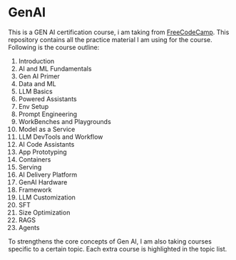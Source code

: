 # GenAI
This is a GEN AI certification course, i am taking from [FreeCodeCamp](https://app.exampro.co/student/material/exp-genai-001/7907). This repository contains all the practice material I am using for the course. Following is the course outline:
1. Introduction
2. AI and ML Fundamentals
3. Gen AI Primer
4. Data and ML
5. LLM Basics
6. Powered Assistants
7. Env Setup
8. Prompt Engineering
9. WorkBenches and Playgrounds
10. Model as a Service
11. LLM DevTools and Workflow
12. AI Code Assistants
13. App Prototyping
14. Containers
15. Serving
16. AI Delivery Platform
17. GenAI Hardware
18. Framework
19. LLM Customization
20. SFT
21. Size Optimization
22. RAGS
23. Agents

To strengthens the core concepts of Gen AI, I am also taking courses specific to a certain topic. Each extra course is highlighted in the topic list.
